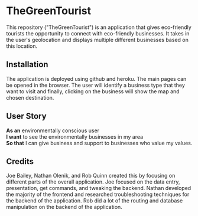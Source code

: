 # TheGreenTourist
This repository ("TheGreenTourist") is an application that gives eco-friendly tourists the opportunity to connect with eco-friendly businesses. It takes in the user's geolocation and displays multiple different businesses based on this location. 


## Installation

The application is deployed using github and heroku. The main pages can be opened in the browser. The user will identify a business type that they want to visit and finally, clicking on the business will show the map and chosen destination. 

## User Story
**As an** environmentally conscious user\
**I want** to see the environmentally businesses in my area\
**So that** I can give business and support to businesses who value my values. 

## Credits

Joe Bailey, Nathan Olenik, and Rob Quinn created this by focusing on different parts of the overall application. Joe focused on the data entry, presentation, get commands, and tweaking the backend. Nathan developed the majority of the frontend and researched troubleshooting techniques for the backend of the application. Rob did a lot of the routing and database manipulation on the backend of the application. 